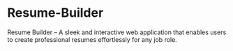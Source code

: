 # Resume-Builder
Resume Builder – A sleek and interactive web application that enables users to create professional resumes effortlessly for any job role.
